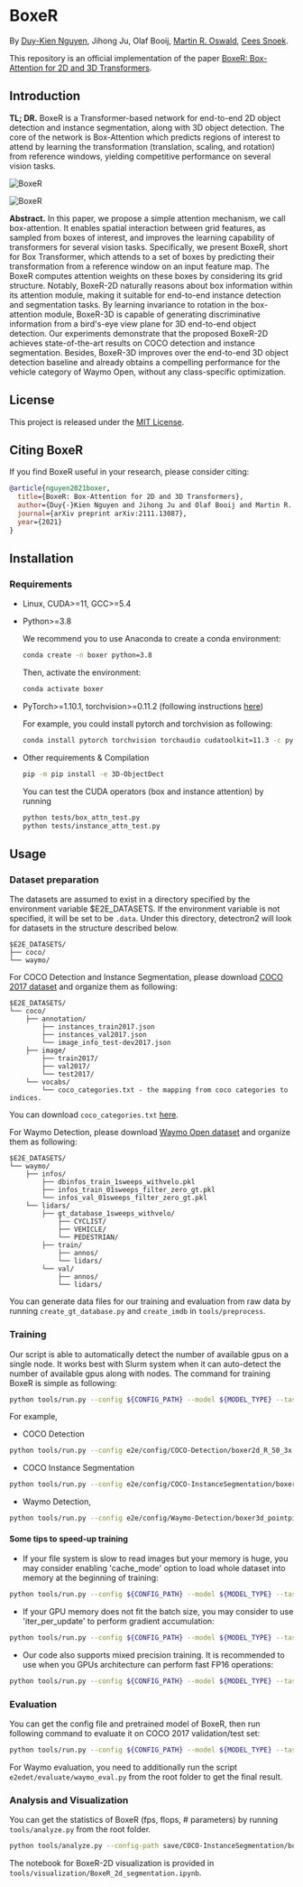 # BoxeR

By [Duy-Kien Nguyen](https://scholar.google.com/citations?user=welhhBIAAAAJ&hl=en), Jihong Ju, Olaf Booij, [Martin R. Oswald](https://scholar.google.de/citations?user=biytQP8AAAAJ&hl=en), [Cees Snoek](https://www.ceessnoek.info/).

This repository is an official implementation of the paper [BoxeR: Box-Attention for 2D and 3D Transformers](https://arxiv.org/abs/2111.13087).

## Introduction

**TL; DR.** BoxeR is a Transformer-based network for end-to-end 2D object detection and instance segmentation, along with 3D object detection. The core of the network is Box-Attention which predicts regions of interest to attend by learning the transformation (translation, scaling, and rotation) from reference windows, yielding competitive performance on several vision tasks.

![BoxeR](./figs/teaser.png)

![BoxeR](./figs/box_attn.png)

**Abstract.** In this paper, we propose a simple attention mechanism, we call box-attention. It enables spatial interaction between grid features, as sampled from boxes of interest, and improves the learning capability of transformers for several vision tasks. Specifically, we present BoxeR, short for Box Transformer, which attends to a set of boxes by predicting their transformation from a reference window on an input feature map. The BoxeR computes attention weights on these boxes by considering its grid structure. Notably, BoxeR-2D naturally reasons about box information within its attention module, making it suitable for end-to-end instance detection and segmentation tasks. By learning invariance to rotation in the box-attention module, BoxeR-3D is capable of generating discriminative information from a bird's-eye view plane for 3D end-to-end object detection. Our experiments demonstrate that the proposed BoxeR-2D achieves state-of-the-art results on COCO detection and instance segmentation. Besides, BoxeR-3D improves over the end-to-end 3D object detection baseline and already obtains a compelling performance for the vehicle category of Waymo Open, without any class-specific optimization.

## License

This project is released under the [MIT License](./LICENSE).


## Citing BoxeR
If you find BoxeR useful in your research, please consider citing:
```bibtex
@article{nguyen2021boxer,
  title={BoxeR: Box-Attention for 2D and 3D Transformers},
  author={Duy{-}Kien Nguyen and Jihong Ju and Olaf Booij and Martin R. Oswald and Cees G. M. Snoek},
  journal={arXiv preprint arXiv:2111.13087},
  year={2021}
}
```


## Installation

### Requirements

* Linux, CUDA>=11, GCC>=5.4
  
* Python>=3.8

    We recommend you to use Anaconda to create a conda environment:
    ```bash
    conda create -n boxer python=3.8
    ```
    Then, activate the environment:
    ```bash
    conda activate boxer
    ```
  
* PyTorch>=1.10.1, torchvision>=0.11.2 (following instructions [here](https://pytorch.org/))

    For example, you could install pytorch and torchvision as following:
    ```bash
    conda install pytorch torchvision torchaudio cudatoolkit=11.3 -c pytorch
    ```
  
* Other requirements & Compilation
    ```bash
    pip -m pip install -e 3D-ObjectDect
    ```

	You can test the CUDA operators (box and instance attention) by running 
    ```bash
    python tests/box_attn_test.py
	python tests/instance_attn_test.py
    ```

## Usage

### Dataset preparation

The datasets are assumed to exist in a directory specified by the environment variable $E2E_DATASETS.
If the environment variable is not specified, it will be set to be ```.data```.
Under this directory, detectron2 will look for datasets in the structure described below.

```
$E2E_DATASETS/
├── coco/
└── waymo/
```

For COCO Detection and Instance Segmentation, please download [COCO 2017 dataset](https://cocodataset.org/) and organize them as following:

```
$E2E_DATASETS/
└── coco/
	├── annotation/
		├── instances_train2017.json
		├── instances_val2017.json
		└── image_info_test-dev2017.json
	├── image/
		├── train2017/
		├── val2017/
		└── test2017/
	└── vocabs/
		└── coco_categories.txt - the mapping from coco categories to indices.
```
You can download ```coco_categories.txt``` [here](https).

For Waymo Detection, please download [Waymo Open dataset](https://waymo.com/intl/en_us/open/) and organize them as following:

```
$E2E_DATASETS/
└── waymo/
	├── infos/
		├── dbinfos_train_1sweeps_withvelo.pkl
		├── infos_train_01sweeps_filter_zero_gt.pkl
		└── infos_val_01sweeps_filter_zero_gt.pkl
	└── lidars/
		├── gt_database_1sweeps_withvelo/
			├── CYCLIST/
			├── VEHICLE/
			└── PEDESTRIAN/
		├── train/
			├── annos/
			└── lidars/
		└── val/
			├── annos/
			└── lidars/
```
You can generate data files for our training and evaluation from raw data by running ```create_gt_database.py``` and ```create_imdb``` in ```tools/preprocess```.

### Training
Our script is able to automatically detect the number of available gpus on a single node.
It works best with Slurm system when it can auto-detect the number of available gpus along with nodes.
The command for training BoxeR is simple as following:

```bash
python tools/run.py --config ${CONFIG_PATH} --model ${MODEL_TYPE} --task ${TASK_TYPE}
```

For example,

* COCO Detection

```bash
python tools/run.py --config e2e/config/COCO-Detection/boxer2d_R_50_3x.yaml --model boxer2d --task detection
```

* COCO Instance Segmentation

```bash
python tools/run.py --config e2e/config/COCO-InstanceSegmentation/boxer2d_R_50_3x.yaml --model boxer2d --task detection
```

* Waymo Detection,

```bash
python tools/run.py --config e2e/config/Waymo-Detection/boxer3d_pointpillar.yaml --model boxer3d --task detection3d
```

#### Some tips to speed-up training
* If your file system is slow to read images but your memory is huge, you may consider enabling 'cache_mode' option to load whole dataset into memory at the beginning of training:

```bash
python tools/run.py --config ${CONFIG_PATH} --model ${MODEL_TYPE} --task ${TASK_TYPE} dataset_config.${TASK_TYPE}.cache_mode=True
```

* If your GPU memory does not fit the batch size, you may consider to use 'iter_per_update' to perform gradient accumulation:

```bash
python tools/run.py --config ${CONFIG_PATH} --model ${MODEL_TYPE} --task ${TASK_TYPE} training.iter_per_update=2
```

* Our code also supports mixed precision training. It is recommended to use when you GPUs architecture can perform fast FP16 operations:

```bash
python tools/run.py --config ${CONFIG_PATH} --model ${MODEL_TYPE} --task ${TASK_TYPE} training.use_fp16=(float16 or bfloat16)
```

### Evaluation

You can get the config file and pretrained model of BoxeR, then run following command to evaluate it on COCO 2017 validation/test set:

```bash
python tools/run.py --config ${CONFIG_PATH} --model ${MODEL_TYPE} --task ${TASK_TYPE} training.run_type=(val or test or val_test)
```

For Waymo evaluation, you need to additionally run the script ```e2edet/evaluate/waymo_eval.py``` from the root folder to get the final result.


### Analysis and Visualization

You can get the statistics of BoxeR (fps, flops, \# parameters) by running ```tools/analyze.py``` from the root folder.

```bash
python tools/analyze.py --config-path save/COCO-InstanceSegmentation/boxer2d_R_101_3x.yaml --model-path save/COCO-InstanceSegmentation/boxer2d_final.pth --tasks speed flop parameter
```

The notebook for BoxeR-2D visualization is provided in ```tools/visualization/BoxeR_2d_segmentation.ipynb```.